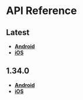 # API Reference

<a name="latest"></a>
## Latest
- [**Android**](./android/latest)
- [**iOS**](./ios/latest)

<a name="1.34.0"></a>
## 1.34.0
- [**Android**](./android/1.34.0)
- [**iOS**](./ios/1.34.0)